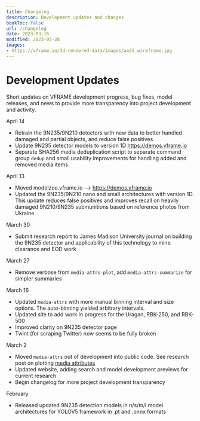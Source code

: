 ```yaml
---
title: Changelog
description: Development updates and changes
bookToc: false
url: /changelog
date: 2023-03-16
modified: 2023-03-28
images:
- https://vframe.io/3d-rendered-data/images/ao25_wireframe.jpg
---
```



# Development Updates

Short updates on VFRAME development progress, bug fixes, model releases, and news to provide more transparency into project development and activity.

April 14
- Retrain the 9N235/9N210 detectors with new data to better handled damaged and partial objects, and reduce false positives
- Update 9N235 detector models to version 1D <https://demos.vframe.io>
- Separate SHA256 media deduplication script to separate command group `dedup` and small usability improvements for handling added and removed media items

April 13
- Moved modelzoo.vframe.io --> <https://demos.vframe.io> 
- Updated the 9N235/9N210 nano and small architectures with version 1D. This update reduces false positives and improves recall on heavily damaged 9N210/9N235 submunitions based on reference photos from Ukraine.

March 30
- Submit research report to James Madison University journal on building the 9N235 detector and applicability of this technology to mine clearance and EOD work

March 27
- Remove verbose from `media-attrs-plot`, add `media-attrs-summarize` for simpler summaries

March 16
- Updated `media-attrs` with more manual binning interval and size options. The auto-binning yielded arbitrary intervals.
- Updated site to add work in progress for the Uragan, RBK-250, and RBK-500
- Improved clarity on 9N235 detector page
- Twint (for scraping Twitter) now seems to be fully broken

March 2
- Moved `media-attrs` out of development into public code. See research post on plotting [media attributes](/media-attributes)
- Updated website, adding search and model development previews for current research
- Begin changelog for more project development transparency

February
- Released updated 9N235 detection models in n/s/m/l model architectures for YOLOV5 framework in .pt and .onnx formats
